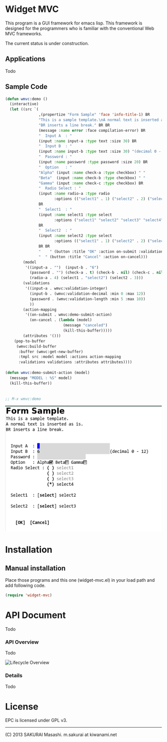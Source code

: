 # Widget MVC

This program is a GUI framework for emacs lisp.
This framework is designed for the programmers who is familiar with the conventional Web MVC frameworks.

The current status is under construction.

## Applications

Todo

## Sample Code

```lisp
(defun wmvc:demo ()
  (interactive)
  (let ((src `(
               ,(propertize "Form Sample" 'face 'info-title-1) BR
               "This is a sample template.\nA normal text is inserted as is." BR
               "BR inserts a line break." BR BR
               (message :name error :face compilation-error) BR
               "  Input A  : "
               (input :name input-a :type text :size 30) BR
               "  Input B  : "
               (input :name input-b :type text :size 30) "(decimal 0 - 12)" BR
               "  Password : "
               (input :name password :type password :size 20) BR
               "  Option   : "
               "Alpha" (input :name check-a :type checkbox) " "
               "Beta"  (input :name check-b :type checkbox) " "
               "Gamma" (input :name check-c :type checkbox) BR
               "  Radio Select : " 
               (input :name radio-a :type radio
                      :options (("select1" . 1) ("select2" . 2) ("select3" . 3) ("select4" . 4)))
               BR
               "  Select1  : "
               (input :name select1 :type select 
                      :options ("select1" "select2" "select3" "select4"))
               BR
               "  Select2  : "
               (input :name select2 :type select 
                      :options (("select1" . 1) ("select2" . 2) ("select3" . 3) ("select4" . 4)))
               BR BR
               "    " (button :title "OK" :action on-submit :validation t)
               "  " (button :title "Cancel" :action on-cancel)))
        (model 
         '((input-a . "")  (input-b . "6")
           (password . "") (check-a . t) (check-b . nil) (check-c . nil)
           (radio-a . 4) (select1 . "select2") (select2 . 3)))
        (validations
         '((input-a . wmvc:validation-integer)
           (input-b . (wmvc:validation-decimal :min 0 :max 12))
           (password . (wmvc:validation-length :min 5 :max 10))
           ))
        (action-mapping 
         '((on-submit . wmvc:demo-submit-action)
           (on-cancel . (lambda (model) 
                          (message "canceled")
                          (kill-this-buffer)))))
        (attributes '()))
    (pop-to-buffer
     (wmvc:build-buffer 
      :buffer (wmvc:get-new-buffer)
      :tmpl src :model model :actions action-mapping
      :validations validations :attributes attributes))))

(defun wmvc:demo-submit-action (model)
  (message "MODEL : %S" model)
  (kill-this-buffer))


;; M-x wmvc:demo
```

![Screenshot Demo](demo1.png)

# Installation

## Manual installation

Place those programs and this one (widget-mvc.el) in your load path and add following code.

```lisp
(require 'widget-mvc)
```

# API Document

Todo

### API Overview

Todo

![Lifecycle Overview](https://cacoo.com/diagrams/O42ZDzbVzZx31o7e-EFE0F.png)

### Details

Todo

# License

EPC is licensed under GPL v3.

----
(C) 2013 SAKURAI Masashi. m.sakurai at kiwanami.net
